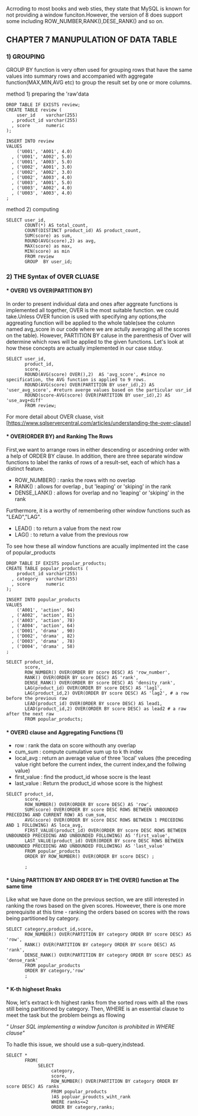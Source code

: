 
Acrroding to most books and web sties, they state that MySQL is known for not providing a window funciton.However, the version of 8
does support some including ROW_NUMBER,RANK(),DESE_RANK() and so on. 



## CHAPTER 7 MANUPULATION OF DATA TABLE 
### 1) GROUPING 

GROUP BY function is very often used for grouping rows that have the same values into summary rows and accompanied 
with aggregate function(MAX,MIN,AVG etc) to group the result set by one or more columns. 
  

method 1) preparing the 'raw'data
```MySQL
DROP TABLE IF EXISTS review;
CREATE TABLE review (
    user_id    varchar(255)
  , product_id varchar(255)
  , score      numeric
);

INSERT INTO review
VALUES
    ('U001', 'A001', 4.0)
  , ('U001', 'A002', 5.0)
  , ('U001', 'A003', 5.0)
  , ('U002', 'A001', 3.0)
  , ('U002', 'A002', 3.0)
  , ('U002', 'A003', 4.0)
  , ('U003', 'A001', 5.0)
  , ('U003', 'A002', 4.0)
  , ('U003', 'A003', 4.0)
;
```
method 2) computing 
```MySQL
SELECT user_id,
	   COUNT(*) AS total_count,
	   COUNT(DISTINCT product_id) AS product_count,
	   SUM(score) as sum,
       ROUND(AVG(score),2) as avg,
       MAX(score) as max,
       MIN(score) as min 
	   FROM review
       GROUP  BY user_id;
```
### 2) THE Syntax of OVER CLUASE 
#### * OVER() VS OVER(PARTITION BY)

In order to present individual data and ones after aggreate functions is implemented  all together, OVER is the most suitable function. 
we could take.Unless OVER funcion is used with specifying any options,the aggreating function will be applied to the whole table(see the column named avg_score in our code where we are actully averaging all the scores on the table). However,  PARTITION BY caluse in the parenthesis of Over will determine which rows will be applied to the given functions. Let's look at how these concepts are actually 
implemented in our case stduy. 


```MySQL
SELECT user_id,
       product_id, 
       score,
       ROUND(AVG(score) OVER(),2)  AS 'avg_score', #since no specification, the AVG function is applied to 9 rows. 
       ROUND(AVG(score) OVER(PARTITION BY user_id),2) AS 'user_avg_score', #return averge values based on the particular usr_id
       ROUND(score-AVG(score) OVER(PARTITION BY user_id),2) AS 'use_avg+diff'
       FROM review;
```

For more detail about OVER cluase, visit [https://www.sqlservercentral.com/articles/understanding-the-over-clause]

#### * OVER(ORDER BY) and Ranking The Rows 
First,we want to arrange rows in either descending or ascedning order  with a help of  ORDER BY clause. In addition, 
there are three separate window functions to label the ranks of rows of a result-set, each of which has a distinct feature. 

- ROW_NUMBER() : ranks the rows with no overlap 
- RANK() : allows for overlap , but 'leaping' or 'skiping' in the rank 
- DENSE_LANK()  : allows for overlap and no 'leaping' or 'skiping' in the rank

Furthermore, it is a worthy of remembering other window functions such as "LEAD","LAG". 

- LEAD() : to return a value from  the next row
- LAG() :  to return a value from the previous row 

To see how these all window functions are acually implmented int the case of popular_products

```MySql
DROP TABLE IF EXISTS popular_products;
CREATE TABLE popular_products (
    product_id varchar(255)
  , category   varchar(255)
  , score      numeric
);

INSERT INTO popular_products
VALUES
    ('A001', 'action', 94)
  , ('A002', 'action', 81)
  , ('A003', 'action', 78)
  , ('A004', 'action', 64)
  , ('D001', 'drama' , 90)
  , ('D002', 'drama' , 82)
  , ('D003', 'drama' , 78)
  , ('D004', 'drama' , 58)
;

SELECT product_id,
       score,
       ROW_NUMBER() OVER(ORDER BY score DESC) AS 'row_number',
	   RANK() OVER(ORDER BY score DESC) AS 'rank',
       DENSE_RANK() OVER(ORDER BY score DESC) AS 'density_rank',
       LAG(product_id) OVER(ORDER BY score DESC) AS 'lag1',
       LAG(product_id,2) OVER(ORDER BY score DESC) AS 'lag2', # a row before the previous raw 
	   LEAD(product_id) OVER(ORDER BY score DESC) AS lead1,
       LEAD(product_id,2) OVER(ORDER BY score DESC) as lead2 # a raw after the next raw
	   FROM popular_products;
```
#### * OVER() clause and Aggregating Functions (1)

<Descrition of Each Label>

- row : rank the data on score withouth any overlap
- cum_sum : compute cumulative sum up to k th index 
- local_avg : return an average value of three 'local' values
             (the preceding value right before the current index, the current index,and the follwing value)
- first_value : find the product_id whose socre is the least 
- last_value :  Return the product_id whose score is the highest 


```MySQL
SELECT product_id,
       score, 
	   ROW_NUMBER() OVER(ORDER BY score DESC) AS 'row', 
       SUM(score) OVER(ORDER BY score DESC ROWS BETWEEN UNBOUNDED PRECEDING AND CURRENT ROW) AS cum_sum,
       AVG(score) OVER(ORDER BY score DESC ROWS BETWEEN 1 PRECEDING AND 1 FOLLOWING) AS loca_avg,
       FIRST_VALUE(product_id) OVER(ORDER BY score DESC ROWS BETWEEN UNBOUNDED PRECEDING AND UNBOUNDED FOLLOWING) AS 'first_value',
       LAST_VALUE(product_id) OVER(ORDER BY score DESC ROWS BETWEEN UNBOUNDED PRECEDING AND UNBOUNDED FOLLOWING) AS 'last_value'
       FROM popular_products
       ORDER BY ROW_NUMBER() OVER(ORDER BY score DESC) ; 
	   
       ;
 ```
 
 #### * Using PARTITION BY AND ORDER BY in THE OVER() function at The same time

Like what we have done on the previous section, we are still interested in ranking the rows based on the given scores. Howeever, there
is one more prerequisite at this time - ranking the orders based on scores with the rows being partitioned by category. 

```MySQL
SELECT category,product_id,score,
       ROW_NUMBER() OVER(PARTITION BY category ORDER BY score DESC) AS 'row',
       RANK() OVER(PARTITION BY category ORDER BY score DESC) AS 'rank',
       DENSE_RANK() OVER(PARTITION BY category ORDER BY score DESC) AS 'dense_rank'
       FROM popular_products
       ORDER BY category,'row'
       ;
 ```
 
 #### * K-th higheset Rnaks 
 
 Now, let's extract k-th highest ranks from the sorted rows with all the rows still being partitioned by category. 
 Then, WHERE is an essential clause to meet the task but the problem beings as fllowing 
 
 _" Unser SQL implementing a window funciton is prohibited in WHERE clause"_
 
 To hadle this issue, we should use a sub-query,indstead. 
 
```MySQL
SELECT * 
	   FROM(
            SELECT 
                 category,
				 score,
				 ROW_NUMBER() OVER(PARTITION BY category ORDER BY score DESC) AS ranks
                 FROM popular_products
                 )AS popluar_proudcts_wiht_rank
                 WHERE ranks<=2
                 ORDER BY category,ranks;
```

 
 
 
 
 
 





 
 
       
    






	 
	     



	




 
